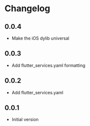 # Changelog

## 0.0.4

- Make the iOS dylib universal

## 0.0.3

- Add flutter_services.yaml formatting

## 0.0.2

- Add flutter_services.yaml

## 0.0.1

- Initial version
